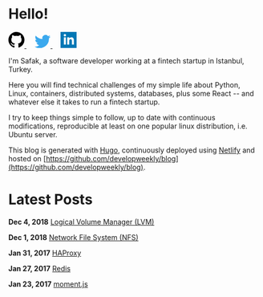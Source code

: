 # Hello!

<a href="https://github.com/developweekly" style="margin-right: 16px">
	  <svg height="32" class="octicon octicon-mark-github" viewBox="0 0 16 16" version="1.1" width="32" aria-hidden="true"><path fill-rule="evenodd" d="M8 0C3.58 0 0 3.58 0 8c0 3.54 2.29 6.53 5.47 7.59.4.07.55-.17.55-.38 0-.19-.01-.82-.01-1.49-2.01.37-2.53-.49-2.69-.94-.09-.23-.48-.94-.82-1.13-.28-.15-.68-.52-.01-.53.63-.01 1.08.58 1.23.82.72 1.21 1.87.87 2.33.66.07-.52.28-.87.51-1.07-1.78-.2-3.64-.89-3.64-3.95 0-.87.31-1.59.82-2.15-.08-.2-.36-1.02.08-2.12 0 0 .67-.21 2.2.82.64-.18 1.32-.27 2-.27.68 0 1.36.09 2 .27 1.53-1.04 2.2-.82 2.2-.82.44 1.1.16 1.92.08 2.12.51.56.82 1.27.82 2.15 0 3.07-1.87 3.75-3.65 3.95.29.25.54.73.54 1.48 0 1.07-.01 1.93-.01 2.2 0 .21.15.46.55.38A8.013 8.013 0 0 0 16 8c0-4.42-3.58-8-8-8z"></path></svg>
  </a>
  <a href="https://twitter.com/developweekly" style="margin-right: 16px">
	<svg viewBox="328 355 335 276" xmlns="http://www.w3.org/2000/svg" width="32">
	<path d="
		M 630, 425
		A 195, 195 0 0 1 331, 600
		A 142, 142 0 0 0 428, 570
		A  70,  70 0 0 1 370, 523
		A  70,  70 0 0 0 401, 521
		A  70,  70 0 0 1 344, 455
		A  70,  70 0 0 0 372, 460
		A  70,  70 0 0 1 354, 370
		A 195, 195 0 0 0 495, 442
		A  67,  67 0 0 1 611, 380
		A 117, 117 0 0 0 654, 363
		A  65,  65 0 0 1 623, 401
		A 117, 117 0 0 0 662, 390
		A  65,  65 0 0 1 630, 425
		Z"
		style="fill:#3BA9EE;"/>
	</svg>
  </a>
  <a href="https://linkedin.com/in/safakulug" style="margin-right: 16px">
  <svg xmlns="http://www.w3.org/2000/svg" width="32" height="32" viewBox="0 0 24 24"><path d="M0 0v24h24v-24h-24zm8 19h-3v-11h3v11zm-1.5-12.268c-.966 0-1.75-.79-1.75-1.764s.784-1.764 1.75-1.764 1.75.79 1.75 1.764-.783 1.764-1.75 1.764zm13.5 12.268h-3v-5.604c0-3.368-4-3.113-4 0v5.604h-3v-11h3v1.765c1.397-2.586 7-2.777 7 2.476v6.759z" style="fill:#0077B5;"/></svg>
  </a>

I'm Safak, a software developer working at a fintech startup in Istanbul, Turkey.

Here you will find technical challenges of my simple life about Python, Linux, containers, distributed systems, databases, plus some React -- and whatever else it takes to run a fintech startup.

I try to keep things simple to follow, up to date with continuous modifications, reproducible at least on one popular linux distribution, i.e. Ubuntu server.

This blog is generated with [Hugo](https://gohugo.io/), continuously deployed using [Netlify](https://www.netlify.com/) and hosted on [https://github.com/developweekly/blog](https://github.com/developweekly/blog).

# Latest Posts

**Dec 4, 2018** [Logical Volume Manager (LVM)](content/docs/lvm.md)

**Dec 1, 2018** [Network File System (NFS)](content/docs/setting-up-nfs.md)

**Jan 31, 2017** [HAProxy](content/docs/haproxy-load-balancing-and-subdomain-port-redirection.md)

**Jan 27, 2017** [Redis](content/docs/redis.md)

**Jan 23, 2017** [moment.js](content/docs/moment-js.md)
